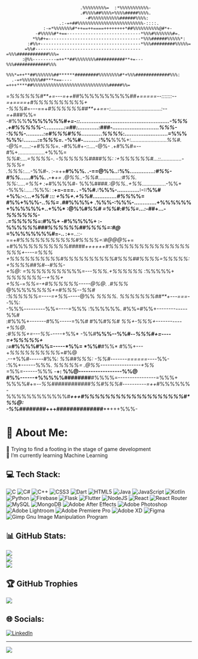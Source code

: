                                 .%%%%%%%%%=  :*%%%%%%%%%%%-                               
                                .#%%%%##%%%%+%%%%#####%%%%.                               
                                  -#%%%%%%%%%%%######%%%%:                                
                        .:-=+##%%%%%%%%%%%%%%%%%%%%%%%%%-::::.                            
                  :-=*%%%%%%%#*++==++====++++++++*##%%%%%%%%%%@#*+-                       
               -#%%%%%#*+==----------------------------*%%%#%%%%%%%#=.                    
              *%%#+=-----------------------------------*%%%######%%%%%*:                  
            :#%%+--------------------------------------*%%%#########%%%%%=                
           =%%#----------------------------------------=%%%############%%%=               
          :@%%---------=++**##%%%%%%%%###########**+=---%%%#############%%%               
          %%%*=++**##%%%%%%%##******#########%%%%%%%%#*+%%%#############%%%:              
      .-=+%%%%%%%##***+==----=+++****##%%%%%%%%%%%%%%%%%%%%%%%%%%%%%#####%%=              
  =*%%%%%%#**+=---=++*##%%%%%%%%%%##***+=====--:::::::--=*+====+*#%%%%%%%%%%+             
 -%%%#*=---==+*#%%%%%%##**++==-:..................................:--=+*###%%=            
 -#%%%**%%%%%%%#*+=-::....................................................-%%%            
   .+#%%%%%-:...........:=*##*:............:###-...........................%%%-           
      :%%%-..........:=#%%%#%%*............*%%%%*:.........................=%%%           
      %%%:........:=*%%%*=. -%%#-.........:%%**%%%+:........................*%%#.         
     -@%=.....:-+#%%%*=.     -#%%#+-::....-@%- .+#%%#=--#%+..................+%%%=        
    *%%#:....=%%%%*-.          -*%%%%%%####%%:    :+%%%%%%#...::..............-%%%=       
  .%%%*:....-%%#-.                :-=++**#%%%.      .-==@%%..:%%*..............:#%%-      
  #%%*......#%%.                              .-+***+= .@%%..-%%#...............:#%%.     
 *%%*:.....=%%+  :+*#%%%%#-                   %%%####*.:@%%..+%%*................-%%+     
-%%%:.....:%%%:  :**+=-===.                    .       -%%#.:%%%-.............:-::%%#     
+%%*:-:...+%%#                        :::              +%%+.+%%#..............#%%*%%=     
#%%+%%%-..*%%=                   .*##%%%%+            .%%%-:%%%-.............+%%%%%%      
+%%%%%%+..+%%*                   :@%%#*%%#            =%%#:#%%=...:-*##+...-*%%%%%%-      
 .=%%%%%*=:#%%+                   -#%%%%%+          :-%%%*%%%#*#*#%%%%%%##%%%%=:#@*       
      =%%%%%%%%#=-..                :+**=..::-==+*#%%%%%%%%%%%#%%%%=:#@@@%*+=             
        +#%%%*%%%%%%%%#####****++++++*#%%%%%%%%%%%%%%%%%%%+----=%%%                       
       +%%%%%%%%%%#*%%%%%%****%%%%#%%%##%%%%=%%*%%%*:+%%%%##%#--#%%-                      
       +%@:  =%%%%%%%%*%%%=---*%%%.+%%%%%%* :%%%%%+   *%%%%%%%--+%%+                      
       +%%*-=*%%=-+#%%%%%%-----@%@. .#%%%*   @%%%%%***%%%+=#%%%--%%#                      
       :%%%%%%*=----=+*%%*-----@%%   *%%%%.  %%%%%%%##**+---===--*%%:                     
        -%%%*---------*%%=----=%%%  :%%%%%%. #%%=#%%+-------------%%#                     
         :#%%%+-------#%%-----=%%#  #%%*#%%# *%%+-%%%+-----------+%%@.                    
           :#%%%*+=---%%*-----+%%* -%%#**%%%--%%#--*%%%#+=----=+%%%%%+                    
             :=*#%%%%#%%=-----*%%= *%%#**#%%* #%%+---+*%%%%%%%%%%*=#%@                    
                 .--+%%#------#%%:  *%%##%%%: -%%#-------======----*%%-                   
                    :%%+------%%%.   *%%%%%=  .@%%-----------------+%%*                   
                    =%%=------%%%     -**+:    %%@------------------%%@                   
                    #%%------+%%%%%########**#%%%%=----------------=%%%+                  
                    %%%%#+=--*%%############%%#%%%#----------=++*#%%%%%%                  
                   -%%%%%%%%%%%%#********+++***#%%%%%%%%%%%%%%%%%%%#*%%@:                 
                   -%%#**#######*********+++****##############****+++%%%-                 



# 💫 About Me:
🔭 Trying to find a footing in the stage of game development <br>🌱 I’m currently learning Machine Learning<br> 

## 💻 Tech Stack:
![C](https://img.shields.io/badge/c-%2300599C.svg?style=for-the-badge&logo=c&logoColor=white) ![C#](https://img.shields.io/badge/c%23-%23239120.svg?style=for-the-badge&logo=c-sharp&logoColor=white) ![C++](https://img.shields.io/badge/c++-%2300599C.svg?style=for-the-badge&logo=c%2B%2B&logoColor=white) ![CSS3](https://img.shields.io/badge/css3-%231572B6.svg?style=for-the-badge&logo=css3&logoColor=white) ![Dart](https://img.shields.io/badge/dart-%230175C2.svg?style=for-the-badge&logo=dart&logoColor=white) ![HTML5](https://img.shields.io/badge/html5-%23E34F26.svg?style=for-the-badge&logo=html5&logoColor=white) ![Java](https://img.shields.io/badge/java-%23ED8B00.svg?style=for-the-badge&logo=java&logoColor=white) ![JavaScript](https://img.shields.io/badge/javascript-%23323330.svg?style=for-the-badge&logo=javascript&logoColor=%23F7DF1E) ![Kotlin](https://img.shields.io/badge/kotlin-%230095D5.svg?style=for-the-badge&logo=kotlin&logoColor=white) ![Python](https://img.shields.io/badge/python-3670A0?style=for-the-badge&logo=python&logoColor=ffdd54) ![Firebase](https://img.shields.io/badge/firebase-%23039BE5.svg?style=for-the-badge&logo=firebase) ![Flask](https://img.shields.io/badge/flask-%23000.svg?style=for-the-badge&logo=flask&logoColor=white) ![Flutter](https://img.shields.io/badge/Flutter-%2302569B.svg?style=for-the-badge&logo=Flutter&logoColor=white) ![NodeJS](https://img.shields.io/badge/node.js-6DA55F?style=for-the-badge&logo=node.js&logoColor=white) ![React](https://img.shields.io/badge/react-%2320232a.svg?style=for-the-badge&logo=react&logoColor=%2361DAFB) ![React Router](https://img.shields.io/badge/React_Router-CA4245?style=for-the-badge&logo=react-router&logoColor=white) ![MySQL](https://img.shields.io/badge/mysql-%2300f.svg?style=for-the-badge&logo=mysql&logoColor=white) ![MongoDB](https://img.shields.io/badge/MongoDB-%234ea94b.svg?style=for-the-badge&logo=mongodb&logoColor=white) ![Adobe After Effects](https://img.shields.io/badge/Adobe%20After%20Effects-9999FF.svg?style=for-the-badge&logo=Adobe%20After%20Effects&logoColor=white) ![Adobe Photoshop](https://img.shields.io/badge/adobephotoshop-%2331A8FF.svg?style=for-the-badge&logo=adobephotoshop&logoColor=white) ![Adobe Lightroom](https://img.shields.io/badge/Adobe%20Lightroom-31A8FF.svg?style=for-the-badge&logo=Adobe%20Lightroom&logoColor=white) ![Adobe Premiere Pro](https://img.shields.io/badge/Adobe%20Premiere%20Pro-9999FF.svg?style=for-the-badge&logo=Adobe%20Premiere%20Pro&logoColor=white) ![Adobe XD](https://img.shields.io/badge/Adobe%20XD-470137?style=for-the-badge&logo=Adobe%20XD&logoColor=#FF61F6) 	![Figma](https://img.shields.io/badge/figma-%23F24E1E.svg?style=for-the-badge&logo=figma&logoColor=white) ![Gimp Gnu Image Manipulation Program](https://img.shields.io/badge/Gimp-657D8B?style=for-the-badge&logo=gimp&logoColor=FFFFFF)

## 📊 GitHub Stats:
![](https://github-readme-stats.vercel.app/api?username=mustardian&theme=dark&hide_border=true&include_all_commits=false&count_private=true)<br/>
![](https://github-readme-streak-stats.herokuapp.com/?user=mustardian&theme=dark&hide_border=true)<br/>
![](https://github-readme-stats.vercel.app/api/top-langs/?username=mustardian&theme=dark&hide_border=true&include_all_commits=false&count_private=true&layout=compact)

## 🏆 GitHub Trophies
![](https://github-profile-trophy.vercel.app/?username=mustardian&theme=radical&no-frame=true&no-bg=false&margin-w=4)

<!-- 
### ✍️ Random Dev Quote
![](https://quotes-github-readme.vercel.app/api?type=horizontal&theme=radical)

### 😂 Random Dev Meme
<img src="https://random-memer.herokuapp.com/" width="512px"/> -->
## 🌐 Socials:
[![LinkedIn](https://img.shields.io/badge/LinkedIn-%230077B5.svg?logo=linkedin&logoColor=white)](https://www.linkedin.com/in/aryan-mishra-05b390216/) 

---
[![](https://visitcount.itsvg.in/api?id=mustardian&icon=5&color=12)](https://visitcount.itsvg.in)
